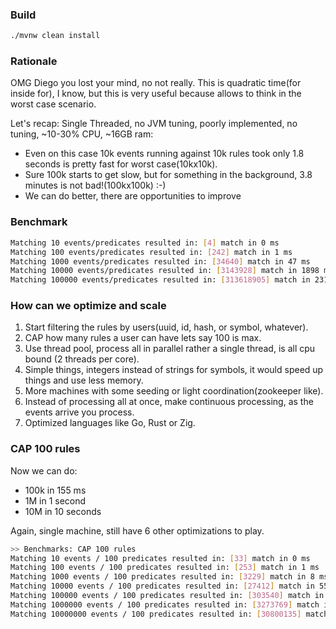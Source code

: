 ### Build 
```bash
./mvnw clean install 
```

### Rationale

OMG Diego you lost your mind, no not really. 
This is quadratic time(for inside for), I know, but this is very useful because allows to think in the worst case scenario.

Let's recap: Single Threaded, no JVM tuning, poorly implemented, no tuning, ~10-30% CPU, ~16GB ram:
 * Even on this case 10k events running against 10k rules took only 1.8 seconds is pretty fast for worst case(10kx10k).
 * Sure 100k starts to get slow, but for something in the background, 3.8 minutes is not bad!(100kx100k) :-) 
 * We can do better, there are opportunities to improve

### Benchmark
```bash
Matching 10 events/predicates resulted in: [4] match in 0 ms
Matching 100 events/predicates resulted in: [242] match in 1 ms
Matching 1000 events/predicates resulted in: [34640] match in 47 ms
Matching 10000 events/predicates resulted in: [3143928] match in 1898 ms
Matching 100000 events/predicates resulted in: [313618905] match in 231192 ms (3.8 minutes)
```

### How can we optimize and scale

1. Start filtering the rules by users(uuid, id, hash, or symbol, whatever).
2. CAP how many rules a user can have lets say 100 is max.
3. Use thread pool, process all in parallel rather a single thread, is all cpu bound (2 threads per core).
4. Simple things, integers instead of strings for symbols, it would speed up things and use less memory. 
5. More machines with some seeding or light coordination(zookeeper like).
6. Instead of processing all at once, make continuous processing, as the events arrive you process.
7. Optimized languages like Go, Rust or Zig.

### CAP 100 rules

Now we can do:
 * 100k in 155 ms
 * 1M in 1 second
 * 10M in 10 seconds

Again, single machine, still have 6 other optimizations to play.

```bash
>> Benchmarks: CAP 100 rules 
Matching 10 events / 100 predicates resulted in: [33] match in 0 ms
Matching 100 events / 100 predicates resulted in: [253] match in 1 ms
Matching 1000 events / 100 predicates resulted in: [3229] match in 8 ms
Matching 10000 events / 100 predicates resulted in: [27412] match in 55 ms
Matching 100000 events / 100 predicates resulted in: [303540] match in 155 ms
Matching 1000000 events / 100 predicates resulted in: [3273769] match in 1090 ms
Matching 10000000 events / 100 predicates resulted in: [30800135] match in 10483 ms
```